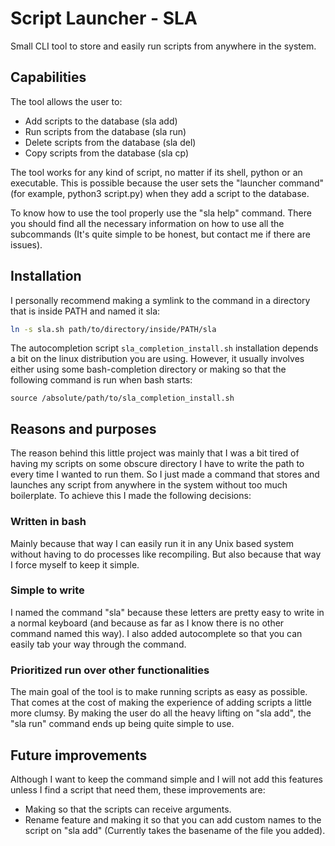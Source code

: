 # Script Launcher - SLA

Small CLI tool to store and easily run scripts from anywhere in the system.

## Capabilities

The tool allows the user to:

- Add scripts to the database (sla add)
- Run scripts from the database (sla run)
- Delete scripts from the database (sla del)
- Copy scripts from the database (sla cp)

The tool works for any kind of script, no matter if its shell, python or an executable. This is possible because the user sets the "launcher command" (for example, python3 script.py) when they add a script to the database.

To know how to use the tool properly use the "sla help" command. There you should find all the necessary information on how to use all the subcommands (It's quite simple to be honest, but contact me if there are issues).

## Installation

I personally recommend making a symlink to the command in a directory that is inside PATH and named it sla:

```sh
ln -s sla.sh path/to/directory/inside/PATH/sla
```

The autocompletion script `sla_completion_install.sh` installation depends a bit on the linux distribution you are using. However, it usually involves either using some bash-completion directory or making so that the following command is run when bash starts:

```
source /absolute/path/to/sla_completion_install.sh
```

## Reasons and purposes

The reason behind this little project was mainly that I was a bit tired of having my scripts on some obscure directory I have to write the path to every time I wanted to run them. So I just made a command that stores and launches any script from anywhere in the system without too much boilerplate. To achieve this I made the following decisions:

### Written in bash
Mainly because that way I can easily run it in any Unix based system without having to do processes like recompiling. But also because that way I force myself to keep it simple. 

### Simple to write
I named the command "sla" because these letters are pretty easy to write in a normal keyboard (and because as far as I know there is no other command named this way). I also added autocomplete so that you can easily tab your way through the command.

###  Prioritized run over other functionalities
The main goal of the tool is to make running scripts as easy as possible. That comes at the cost of making the experience of adding scripts a little more clumsy. By making the user do all the heavy lifting on "sla add", the "sla run" command ends up being quite simple to use.

## Future improvements

Although I want to keep the command simple and I will not add this features unless I find a script that need them, these improvements are:
- Making so that the scripts can receive arguments.
- Rename feature and making it so that you can add custom names to the script on "sla add" (Currently takes the basename of the file you added).